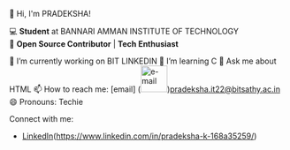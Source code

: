 👋 Hi, I'm PRADEKSHA!

💻 **Student** at BANNARI AMMAN INSTITUTE OF TECHNOLOGY  
🌟 **Open Source Contributor** | **Tech Enthusiast**

🔭 I’m currently working on BIT LINKEDIN
🌱 I’m learning C
💬 Ask me about HTML
📫 How to reach me: 
[email] (<img width="48" height="48" src="https://img.icons8.com/emoji/48/e-mail.png" alt="e-mail"/>)pradeksha.it22@bitsathy.ac.in
😄 Pronouns: Techie

Connect with me:
- [LinkedIn](<img width="48" height="48" src="https://img.icons8.com/color/48/linkedin.png" alt="linkedin"/>)(https://www.linkedin.com/in/pradeksha-k-168a35259/)
